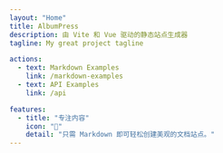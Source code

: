 ```yaml
---
layout: "Home"
title: AlbumPress
description: 由 Vite 和 Vue 驱动的静态站点生成器
tagline: My great project tagline

actions:
  - text: Markdown Examples
    link: /markdown-examples
  - text: API Examples
    link: /api

features:
  - title: "专注内容"
    icon: "🚀"
    detail: "只需 Markdown 即可轻松创建美观的文档站点。"
---
```



